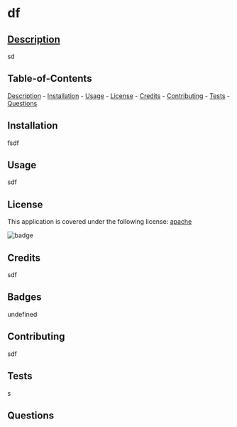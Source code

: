 
  # df

  ## [Description](#table-of-contents)
  sd
  ## Table-of-Contents
  [Description](#description) - 
  [Installation](#installation) - 
  [Usage](#usage) - 
  [License](#license) - 
  [Credits](#credits) - 
  [Contributing](#contributing) - 
  [Tests](#tests) - 
  [Questions](#questions) 

  ## Installation
  fsdf
  ## Usage
  sdf
  ## License
  This application is covered under the following license: 
    [apache](https://choosealicense.com/licenses/apache)
    
  ![badge](https://img.shields.io/badge/license-apache-blue)
  ## Credits
   sdf
  ## Badges
  undefined
  ## Contributing
  sdf
  ## Tests
  s
  ## Questions
